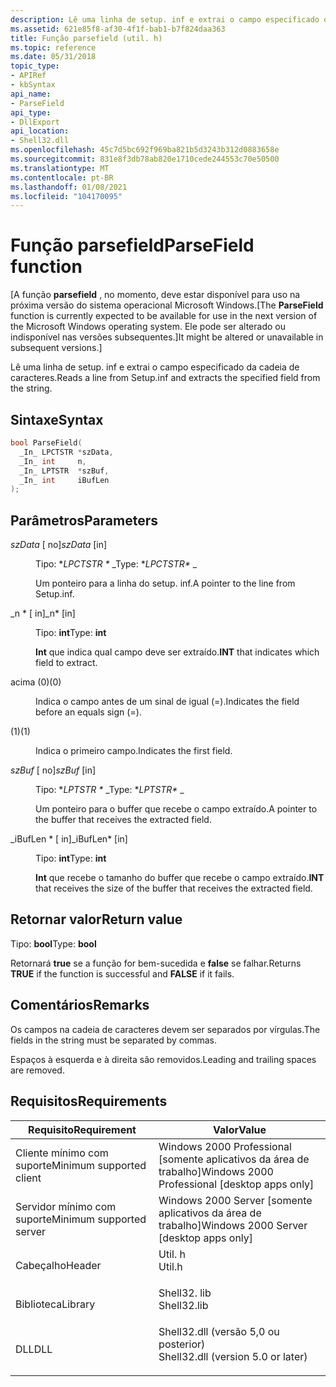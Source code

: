 ```yaml
---
description: Lê uma linha de setup. inf e extrai o campo especificado da cadeia de caracteres.
ms.assetid: 621e85f8-af30-4f1f-bab1-b7f824daa363
title: Função parsefield (util. h)
ms.topic: reference
ms.date: 05/31/2018
topic_type:
- APIRef
- kbSyntax
api_name:
- ParseField
api_type:
- DllExport
api_location:
- Shell32.dll
ms.openlocfilehash: 45c7d5bc692f969ba821b5d3243b312d0883658e
ms.sourcegitcommit: 831e8f3db78ab820e1710cede244553c70e50500
ms.translationtype: MT
ms.contentlocale: pt-BR
ms.lasthandoff: 01/08/2021
ms.locfileid: "104170095"
---
```

# <a name="parsefield-function"></a><span data-ttu-id="3a880-103">Função parsefield</span><span class="sxs-lookup"><span data-stu-id="3a880-103">ParseField function</span></span>

<span data-ttu-id="3a880-104">\[A função **parsefield** , no momento, deve estar disponível para uso na próxima versão do sistema operacional Microsoft Windows.</span><span class="sxs-lookup"><span data-stu-id="3a880-104">\[The **ParseField** function is currently expected to be available for use in the next version of the Microsoft Windows operating system.</span></span> <span data-ttu-id="3a880-105">Ele pode ser alterado ou indisponível nas versões subsequentes.\]</span><span class="sxs-lookup"><span data-stu-id="3a880-105">It might be altered or unavailable in subsequent versions.\]</span></span>

<span data-ttu-id="3a880-106">Lê uma linha de setup. inf e extrai o campo especificado da cadeia de caracteres.</span><span class="sxs-lookup"><span data-stu-id="3a880-106">Reads a line from Setup.inf and extracts the specified field from the string.</span></span>

## <a name="syntax"></a><span data-ttu-id="3a880-107">Sintaxe</span><span class="sxs-lookup"><span data-stu-id="3a880-107">Syntax</span></span>


```C++
bool ParseField(
  _In_ LPCTSTR *szData,
  _In_ int     n,
  _In_ LPTSTR  *szBuf,
  _In_ int     iBufLen
);
```



## <a name="parameters"></a><span data-ttu-id="3a880-108">Parâmetros</span><span class="sxs-lookup"><span data-stu-id="3a880-108">Parameters</span></span>

<dl> <dt>

<span data-ttu-id="3a880-109">*szData* \[ no\]</span><span class="sxs-lookup"><span data-stu-id="3a880-109">*szData* \[in\]</span></span>
</dt> <dd>

<span data-ttu-id="3a880-110">Tipo: \**LPCTSTR \** _</span><span class="sxs-lookup"><span data-stu-id="3a880-110">Type: \**LPCTSTR\** _</span></span>

<span data-ttu-id="3a880-111">Um ponteiro para a linha do setup. inf.</span><span class="sxs-lookup"><span data-stu-id="3a880-111">A pointer to the line from Setup.inf.</span></span>

</dd> <dt>

<span data-ttu-id="3a880-112">_n \* \[ in\]</span><span class="sxs-lookup"><span data-stu-id="3a880-112">_n\* \[in\]</span></span>
</dt> <dd>

<span data-ttu-id="3a880-113">Tipo: **int**</span><span class="sxs-lookup"><span data-stu-id="3a880-113">Type: **int**</span></span>

<span data-ttu-id="3a880-114">**Int** que indica qual campo deve ser extraído.</span><span class="sxs-lookup"><span data-stu-id="3a880-114">**INT** that indicates which field to extract.</span></span>

<dt>



 <span data-ttu-id="3a880-115"> acima (0)</span><span class="sxs-lookup"><span data-stu-id="3a880-115">(0)</span></span>


</dt> <dd>

<span data-ttu-id="3a880-116">Indica o campo antes de um sinal de igual (=).</span><span class="sxs-lookup"><span data-stu-id="3a880-116">Indicates the field before an equals sign (=).</span></span>

</dd> <dt>



 <span data-ttu-id="3a880-117">(1)</span><span class="sxs-lookup"><span data-stu-id="3a880-117">(1)</span></span>


</dt> <dd>

<span data-ttu-id="3a880-118">Indica o primeiro campo.</span><span class="sxs-lookup"><span data-stu-id="3a880-118">Indicates the first field.</span></span>

</dd> </dl> </dd> <dt>

<span data-ttu-id="3a880-119">*szBuf* \[ no\]</span><span class="sxs-lookup"><span data-stu-id="3a880-119">*szBuf* \[in\]</span></span>
</dt> <dd>

<span data-ttu-id="3a880-120">Tipo: \**LPTSTR \** _</span><span class="sxs-lookup"><span data-stu-id="3a880-120">Type: \**LPTSTR\** _</span></span>

<span data-ttu-id="3a880-121">Um ponteiro para o buffer que recebe o campo extraído.</span><span class="sxs-lookup"><span data-stu-id="3a880-121">A pointer to the buffer that receives the extracted field.</span></span>

</dd> <dt>

<span data-ttu-id="3a880-122">_iBufLen \* \[ in\]</span><span class="sxs-lookup"><span data-stu-id="3a880-122">_iBufLen\* \[in\]</span></span>
</dt> <dd>

<span data-ttu-id="3a880-123">Tipo: **int**</span><span class="sxs-lookup"><span data-stu-id="3a880-123">Type: **int**</span></span>

<span data-ttu-id="3a880-124">**Int** que recebe o tamanho do buffer que recebe o campo extraído.</span><span class="sxs-lookup"><span data-stu-id="3a880-124">**INT** that receives the size of the buffer that receives the extracted field.</span></span>

</dd> </dl>

## <a name="return-value"></a><span data-ttu-id="3a880-125">Retornar valor</span><span class="sxs-lookup"><span data-stu-id="3a880-125">Return value</span></span>

<span data-ttu-id="3a880-126">Tipo: **bool**</span><span class="sxs-lookup"><span data-stu-id="3a880-126">Type: **bool**</span></span>

<span data-ttu-id="3a880-127">Retornará **true** se a função for bem-sucedida e **false** se falhar.</span><span class="sxs-lookup"><span data-stu-id="3a880-127">Returns **TRUE** if the function is successful and **FALSE** if it fails.</span></span>

## <a name="remarks"></a><span data-ttu-id="3a880-128">Comentários</span><span class="sxs-lookup"><span data-stu-id="3a880-128">Remarks</span></span>

<span data-ttu-id="3a880-129">Os campos na cadeia de caracteres devem ser separados por vírgulas.</span><span class="sxs-lookup"><span data-stu-id="3a880-129">The fields in the string must be separated by commas.</span></span>

<span data-ttu-id="3a880-130">Espaços à esquerda e à direita são removidos.</span><span class="sxs-lookup"><span data-stu-id="3a880-130">Leading and trailing spaces are removed.</span></span>

## <a name="requirements"></a><span data-ttu-id="3a880-131">Requisitos</span><span class="sxs-lookup"><span data-stu-id="3a880-131">Requirements</span></span>



| <span data-ttu-id="3a880-132">Requisito</span><span class="sxs-lookup"><span data-stu-id="3a880-132">Requirement</span></span> | <span data-ttu-id="3a880-133">Valor</span><span class="sxs-lookup"><span data-stu-id="3a880-133">Value</span></span> |
|-------------------------------------|---------------------------------------------------------------------------------------------------------------|
| <span data-ttu-id="3a880-134">Cliente mínimo com suporte</span><span class="sxs-lookup"><span data-stu-id="3a880-134">Minimum supported client</span></span><br/> | <span data-ttu-id="3a880-135">Windows 2000 Professional \[somente aplicativos da área de trabalho\]</span><span class="sxs-lookup"><span data-stu-id="3a880-135">Windows 2000 Professional \[desktop apps only\]</span></span><br/>                                                    |
| <span data-ttu-id="3a880-136">Servidor mínimo com suporte</span><span class="sxs-lookup"><span data-stu-id="3a880-136">Minimum supported server</span></span><br/> | <span data-ttu-id="3a880-137">Windows 2000 Server \[somente aplicativos da área de trabalho\]</span><span class="sxs-lookup"><span data-stu-id="3a880-137">Windows 2000 Server \[desktop apps only\]</span></span><br/>                                                          |
| <span data-ttu-id="3a880-138">Cabeçalho</span><span class="sxs-lookup"><span data-stu-id="3a880-138">Header</span></span><br/>                   | <dl> <span data-ttu-id="3a880-139"><dt>Util. h</dt></span><span class="sxs-lookup"><span data-stu-id="3a880-139"><dt>Util.h</dt></span></span> </dl>                             |
| <span data-ttu-id="3a880-140">Biblioteca</span><span class="sxs-lookup"><span data-stu-id="3a880-140">Library</span></span><br/>                  | <dl> <span data-ttu-id="3a880-141"><dt>Shell32. lib</dt></span><span class="sxs-lookup"><span data-stu-id="3a880-141"><dt>Shell32.lib</dt></span></span> </dl>                        |
| <span data-ttu-id="3a880-142">DLL</span><span class="sxs-lookup"><span data-stu-id="3a880-142">DLL</span></span><br/>                      | <dl> <span data-ttu-id="3a880-143"><dt>Shell32.dll (versão 5,0 ou posterior)</dt></span><span class="sxs-lookup"><span data-stu-id="3a880-143"><dt>Shell32.dll (version 5.0 or later)</dt></span></span> </dl> |



 

 




